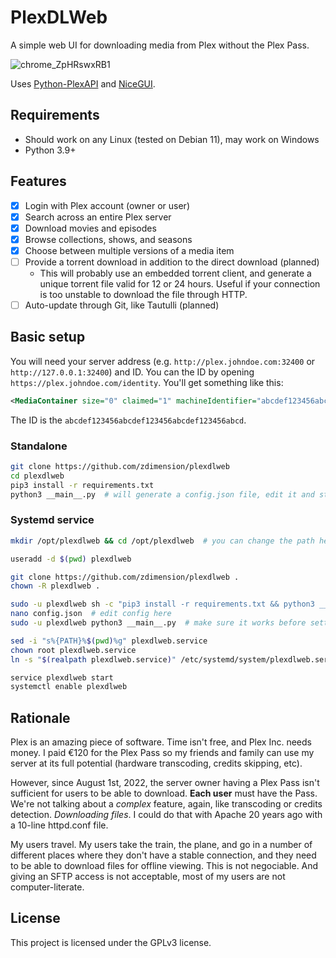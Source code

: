# PlexDLWeb

A simple web UI for downloading media from Plex without the Plex Pass.

![chrome_ZpHRswxRB1](https://github.com/zdimension/plexdlweb/assets/4533568/c085d892-78d6-48ab-8290-55677daaac41)

Uses [Python-PlexAPI](https://github.com/pkkid/python-plexapi) and [NiceGUI](https://github.com/zauberzeug/nicegui).

## Requirements

- Should work on any Linux (tested on Debian 11), may work on Windows
- Python 3.9+

## Features

- [x] Login with Plex account (owner or user)
- [x] Search across an entire Plex server
- [x] Download movies and episodes
- [x] Browse collections, shows, and seasons
- [x] Choose between multiple versions of a media item
- [ ] Provide a torrent download in addition to the direct download (planned)
  - This will probably use an embedded torrent client, and generate a unique torrent file valid for 12 or 24 hours. Useful if your connection is too unstable to download the file through HTTP.
- [ ] Auto-update through Git, like Tautulli (planned)

## Basic setup

You will need your server address (e.g. `http://plex.johndoe.com:32400` or `http://127.0.0.1:32400`) and ID. You can the ID by opening `https://plex.johndoe.com/identity`. You'll get something like this:

```xml
<MediaContainer size="0" claimed="1" machineIdentifier="abcdef123456abcdef123456abcdef123456abcd" version="1.32.5.7516-8f4248874"> </MediaContainer>
```

The ID is the `abcdef123456abcdef123456abcdef123456abcd`.

### Standalone

```bash
git clone https://github.com/zdimension/plexdlweb
cd plexdlweb
pip3 install -r requirements.txt
python3 __main__.py  # will generate a config.json file, edit it and start again
```

### Systemd service

```bash
mkdir /opt/plexdlweb && cd /opt/plexdlweb  # you can change the path here

useradd -d $(pwd) plexdlweb

git clone https://github.com/zdimension/plexdlweb .
chown -R plexdlweb .

sudo -u plexdlweb sh -c "pip3 install -r requirements.txt && python3 __main__.py"
nano config.json  # edit config here
sudo -u plexdlweb python3 __main__.py  # make sure it works before setting up the service

sed -i "s%{PATH}%$(pwd)%g" plexdlweb.service
chown root plexdlweb.service
ln -s "$(realpath plexdlweb.service)" /etc/systemd/system/plexdlweb.service

service plexdlweb start
systemctl enable plexdlweb
```

## Rationale

Plex is an amazing piece of software. Time isn't free, and Plex Inc. needs money. I paid €120 for the Plex Pass so my friends and family can use my server at its full potential (hardware transcoding, credits skipping, etc).

However, since August 1st, 2022, the server owner having a Plex Pass isn't sufficient for users to be able to download. **Each user** must have the Pass. We're not talking about a *complex* feature, again, like transcoding or credits detection. *Downloading files*. I could do that with Apache 20 years ago with a 10-line httpd.conf file.

My users travel. My users take the train, the plane, and go in a number of different places where they don't have a stable connection, and they need to be able to download files for offline viewing. This is not negociable. And giving an SFTP access is not acceptable, most of my users are not computer-literate.

## License

This project is licensed under the GPLv3 license.
